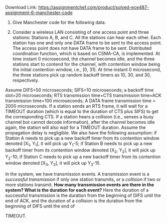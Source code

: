 Download Link: https://assignmentchef.com/product/solved-ece487-assignment-6-manchester-code
<br>
<ol>

 <li>Give Manchester code for the following data.</li>

</ol>

<ol start="2">

 <li> Consider a wireless LAN consisting of one access point and three stations: Stations A, B, and C. All the stations can hear each other. Each station has one and only one DATA frame to be sent to the access point. The access point does not have DATA frame to be sent. Distributed coordination function, which is based on CSMA-CA, is implemented. At time instant 0 microsecond, the channel becomes idle, and the three stations start to contend for the channel, with contention window being the initial contention window, i.e., [0, 31]. At time instant 0 microsecond, the three stations pick up random backoff timers as 10, 30, and 30, respectively.</li>

</ol>

Assume DIFS=50 microseconds; SIFS=10 microseconds; a backoff time slot=20 microseconds; RTS transmission time=CTS transmission time=ACK transmission time=100 microseconds; A DATA frame transmission time = 2000 microseconds. If a station sends an RTS frame, it will wait for a TIMEOUT duration (which is equal to the duration of CTS plus SIFS) to get the corresponding CTS. If a station hears a collision (i.e., senses a busy channel but cannot decode information), after the channel becomes idle again, the station will also wait for a TIMEOUT duration. Assume the propagation delay is negligible. We also have the following assumption: if Station A needs to pick up a new backoff timer from its contention window denoted [X<sub>1</sub>, Y<sub>1</sub>], it will pick up Y<sub>1</sub>-5; if Station B needs to pick up a new backoff timer from its contention window denoted [X<sub>2</sub>, Y<sub>2</sub>], it will pick up Y<sub>2</sub>-10; if Station C needs to pick up a new backoff timer from its contention window denoted [X<sub>3</sub>, Y<sub>3</sub>], it will pick up Y<sub>3</sub>-15.

In the system, we have transmission events. A transmission event is a <em>successful transmission</em> if only one station transmits, or a <em>collision</em> if two or more stations transmit. <strong>How many transmission events are there in the system? What is the duration for each event?</strong> Here the duration of a successful transmission is the duration from the beginning of DIFS until the end of ACK, and the duration of a collision is the duration from the beginning of DIFS until the end of

TIMEOUT.